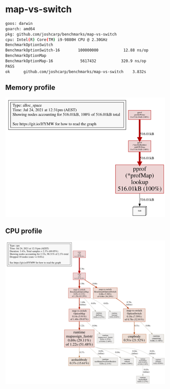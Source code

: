 # map-vs-switch
```bash
goos: darwin
goarch: amd64
pkg: github.com/joshcarp/benchmarks/map-vs-switch
cpu: Intel(R) Core(TM) i9-9880H CPU @ 2.30GHz
BenchmarkOptionSwitch
BenchmarkOptionSwitch-16    	100000000	        12.88 ns/op
BenchmarkOptionMap
BenchmarkOptionMap-16       	 5617432	       320.9 ns/op
PASS
ok  	github.com/joshcarp/benchmarks/map-vs-switch	3.832s
```
## Memory profile
![](mem.svg)
## CPU profile
![](cpu.svg)
